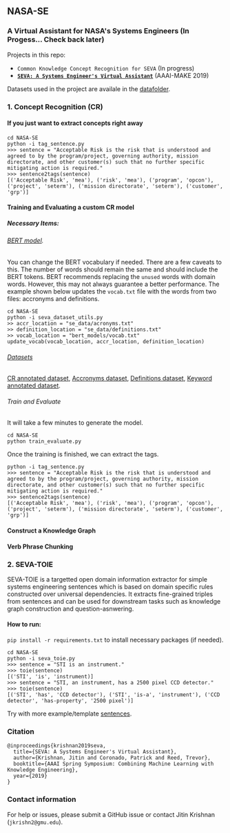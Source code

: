 ## NASA-SE

### A Virtual Assistant for NASA's Systems Engineers (In Progess... Check back later)

Projects in this repo:
*   `Common Knowledge Concept Recognition for SEVA` (In progress)
*   **[`SEVA: A Systems Engineer's Virtual Assistant`](http://ceur-ws.org/Vol-2350/paper3.pdf)** (AAAI-MAKE 2019)

Datasets used in the project are availale in the [datafolder](https://github.com/jitinkrishnan/NASA-SE/blob/master/se_data). 

### 1. Concept Recognition (CR)

#### If you just want to extract concepts right away

```
cd NASA-SE
python -i tag_sentence.py
>>> sentence = "Acceptable Risk is the risk that is understood and agreed to by the program/project, governing authority, mission directorate, and other customer(s) such that no further specific mitigating action is required."
>>> sentence2tags(sentence)
[('Acceptable Risk', 'mea'), ('risk', 'mea'), ('program', 'opcon'), ('project', 'seterm'), ('mission directorate', 'seterm'), ('customer', 'grp')]

```
#### Training and Evaluating a custom CR model

##### Necessary Items:
###### [BERT model](https://github.com/jitinkrishnan/NASA-SE/blob/master/bert_models).
You can change the BERT vocabulary if needed. There are a few caveats to this. The number of words should remain the same and should include the BERT tokens. BERT recommends replacing the `unused` words with domain words. However, this may not always guarantee a better performance. The example shown below updates the ```vocab.txt``` file with the words from two files: accronyms and definitions.
```
cd NASA-SE
python -i seva_dataset_utils.py
>> accr_location = "se_data/acronyms.txt"
>> definition_location = "se_data/definitions.txt"
>> vocab_location = "bert_models/vocab.txt"
update_vocab(vocab_location, accr_location, definition_location)
```
###### [Datasets](https://github.com/jitinkrishnan/NASA-SE/blob/master/se_data)
[CR annotated dataset](https://github.com/jitinkrishnan/NASA-SE/blob/master/se_data/se_ner_annotated.tsv), 
[Accronyms dataset](https://github.com/jitinkrishnan/NASA-SE/blob/master/se_data/acronyms.txt),
[Definitions dataset](https://github.com/jitinkrishnan/NASA-SE/blob/master/se_data/definitions.txt),
[Keyword annotated dataset](https://github.com/jitinkrishnan/NASA-SE/blob/master/se_data/keywords2annotate.txt).

###### Train and Evaluate
It will take a few minutes to generate the model.
```
cd NASA-SE
python train_evaluate.py
```
Once the training is finished, we can extract the tags.
```
python -i tag_sentence.py
>>> sentence = "Acceptable Risk is the risk that is understood and agreed to by the program/project, governing authority, mission directorate, and other customer(s) such that no further specific mitigating action is required."
>>> sentence2tags(sentence)
[('Acceptable Risk', 'mea'), ('risk', 'mea'), ('program', 'opcon'), ('project', 'seterm'), ('mission directorate', 'seterm'), ('customer', 'grp')]
```

#### Construct a Knowledge Graph

#### Verb Phrase Chunking

### 2. SEVA-TOIE
SEVA-TOIE is a targetted open domain information extractor for simple systems engineering sentences which is based on domain specific rules constructed over universal dependencies. It extracts fine-grained triples from sentences and can be used for downstream tasks such as knowledge graph construction and question-asnwering.

#### How to run:

```pip install -r requirements.txt``` to install necessary packages (if needed).

```
cd NASA-SE
python -i seva_toie.py
>>> sentence = "STI is an instrument."
>>> toie(sentence)
[('STI', 'is', 'instrument)]
>>> sentence = "STI, an instrument, has a 2500 pixel CCD detector."
>>> toie(sentence)
[('STI', 'has', 'CCD detector'), ('STI', 'is-a', 'instrument'), ('CCD detector', 'has-property', '2500 pixel')]
```
Try with more example/template [sentences](https://github.com/jitinkrishnan/NASA-SE/blob/master/se_data/seva-toie-sentences.txt).

### Citation
```
@inproceedings{krishnan2019seva,
  title={SEVA: A Systems Engineer's Virtual Assistant},
  author={Krishnan, Jitin and Coronado, Patrick and Reed, Trevor},
  booktitle={AAAI Spring Symposium: Combining Machine Learning with Knowledge Engineering},
  year={2019}
}
```

### Contact information

For help or issues, please submit a GitHub issue or contact Jitin Krishnan (`jkrishn2@gmu.edu`).
